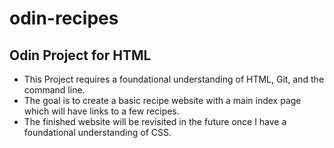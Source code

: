 # odin-recipes
## Odin Project for HTML
- This Project requires a foundational understanding of HTML, Git, and the command line.
- The goal is to create a basic recipe website with a main index page which will have links to a few recipes. 
- The finished website will be revisited in the future once I have a foundational understanding of CSS.